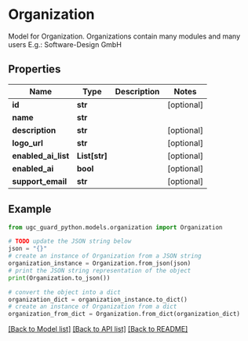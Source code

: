 # Organization

Model for Organization. Organizations contain many modules and many users  E.g.: Software-Design GmbH

## Properties

Name | Type | Description | Notes
------------ | ------------- | ------------- | -------------
**id** | **str** |  | [optional] 
**name** | **str** |  | 
**description** | **str** |  | [optional] 
**logo_url** | **str** |  | [optional] 
**enabled_ai_list** | **List[str]** |  | [optional] 
**enabled_ai** | **bool** |  | [optional] 
**support_email** | **str** |  | [optional] 

## Example

```python
from ugc_guard_python.models.organization import Organization

# TODO update the JSON string below
json = "{}"
# create an instance of Organization from a JSON string
organization_instance = Organization.from_json(json)
# print the JSON string representation of the object
print(Organization.to_json())

# convert the object into a dict
organization_dict = organization_instance.to_dict()
# create an instance of Organization from a dict
organization_from_dict = Organization.from_dict(organization_dict)
```
[[Back to Model list]](../README.md#documentation-for-models) [[Back to API list]](../README.md#documentation-for-api-endpoints) [[Back to README]](../README.md)


